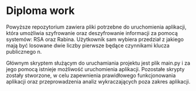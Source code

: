 # Diploma work
Powyższe repozytorium zawiera pliki potrzebne do uruchomienia aplikacji, która umożliwia szyfrowanie oraz deszyfrowanie informacji za pomocą systemów: RSA oraz Rabina. 
Użytkownik sam wybiera przedział z jakiego mają być losowane dwie liczby pierwsze będące czynnikami klucza publicznego n. 

Głównym skryptem służącym do uruchamiania projektu jest plik 
main.py i za jego pomocą istnieje możliwość uruchomienia aplikacji. Pozostałe skrypty zostały stworzone, w celu zapewnienia prawidłowego funkcjonowania aplikacji oraz
przeprowadzenia analiz wykraczających poza zakres aplikacji.
